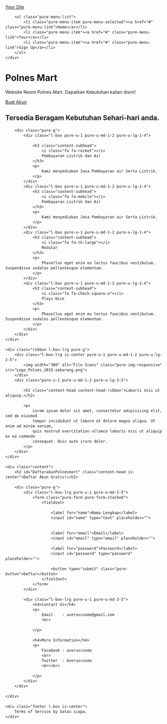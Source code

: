 <!doctype html>
<html lang="en">
<head>
    <meta charset="utf-8">
    <meta name="viewport" content="width=device-width, initial-scale=1.0">
    <meta name="description" content="landing page.">
    <link rel="icon" href="Logo_Polnes_2015-sekarang.png" type="image/png" sizes="16x16">
    <title>POLNES MART</title>
    <link rel="stylesheet" href="/css/pure/pure-min.css">
    <link rel="stylesheet" href="/css/pure/grids-responsive-min.css">
    <link rel="stylesheet" href="https://netdna.bootstrapcdn.com/font-awesome/4.0.3/css/font-awesome.css">
    <link rel="stylesheet" href="styles.css">
</head>
<body>

<div class="header">
    <div class="home-menu pure-menu pure-menu-horizontal pure-menu-fixed">
        <a class="pure-menu-heading" href="">Your Site</a>

        <ul class="pure-menu-list">
            <li class="pure-menu-item pure-menu-selected"><a href="#" class="pure-menu-link">Home</a></li>
            <li class="pure-menu-item"><a href="#" class="pure-menu-link">Tour</a></li>
            <li class="pure-menu-item"><a href="#" class="pure-menu-link">Sign Up</a></li>
        </ul>
    </div>
</div>

<div class="splash-container">
    <div class="splash">
        <h1 class="splash-head">Polnes Mart</h1>
        <p class="splash-subhead">
            Website Resmi Polnes Mart. Dapatkan Kebutuhan kalian disini!
        </p>
        <p>
            <a href="#DaftarakunPolnesmart" class="pure-button pure-button-primary">Buat Akun</a>
        </p>
    </div>
</div>

<div class="content-wrapper">
    <div class="content">
        <h2 class="content-head is-center">Tersedia Beragam Kebutuhan Sehari-hari anda.</h2>

        <div class="pure-g">
            <div class="l-box pure-u-1 pure-u-md-1-2 pure-u-lg-1-4">

                <h3 class="content-subhead">
                    <i class="fa fa-rocket"></i>
                    Pembayaran Listrik dan Air
                </h3>
                <p>
                    Kami menyediakan Jasa Pembayaran air Serta Listrik.
                </p>
            </div>
            <div class="l-box pure-u-1 pure-u-md-1-2 pure-u-lg-1-4">
                <h3 class="content-subhead">
                    <i class="fa fa-mobile"></i>
                    Pembayaran Listrik dan Air
                </h3>
                <p>
                    Kami menyediakan Jasa Pembayaran air Serta Listrik.
                </p>
            </div>
            <div class="l-box pure-u-1 pure-u-md-1-2 pure-u-lg-1-4">
                <h3 class="content-subhead">
                    <i class="fa fa-th-large"></i>
                    Modular
                </h3>
                <p>
                    Phasellus eget enim eu lectus faucibus vestibulum. Suspendisse sodales pellentesque elementum.
                </p>
            </div>
            <div class="l-box pure-u-1 pure-u-md-1-2 pure-u-lg-1-4">
                <h3 class="content-subhead">
                    <i class="fa fa-check-square-o"></i>
                    Plays Nice
                </h3>
                <p>
                    Phasellus eget enim eu lectus faucibus vestibulum. Suspendisse sodales pellentesque elementum.
                </p>
            </div>
        </div>
    </div>

    <div class="ribbon l-box-lrg pure-g">
        <div class="l-box-lrg is-center pure-u-1 pure-u-md-1-2 pure-u-lg-2-5">
            <img width="300" alt="File Icons" class="pure-img-responsive" src="Logo_Polnes_2015-sekarang.png">
        </div>
        <div class="pure-u-1 pure-u-md-1-2 pure-u-lg-3-5">

            <h2 class="content-head content-head-ribbon">Laboris nisi ut aliquip.</h2>

            <p>
                Lorem ipsum dolor sit amet, consectetur adipisicing elit, sed do eiusmod
                tempor incididunt ut labore et dolore magna aliqua. Ut enim ad minim veniam,
                quis nostrud exercitation ullamco laboris nisi ut aliquip ex ea commodo
                consequat. Duis aute irure dolor.
            </p>
        </div>
    </div>

    <div class="content">
        <h2 id="DaftarakunPolnesmart" class="content-head is-center">Daftar Akun Gratis!</h2>

        <div class="pure-g">
            <div class="l-box-lrg pure-u-1 pure-u-md-2-5">
                <form class="pure-form pure-form-stacked">
                    <fieldset>

                        <label for="name">Nama Lengkap</label>
                        <input id="name" type="text" placeholder="">


                        <label for="email">Email</label>
                        <input id="email" type="email" placeholder="">

                        <label for="password">Password</label>
                        <input id="password" type="password" placeholder="">

                        <button type="submit" class="pure-button">Daftar</button>
                    </fieldset>
                </form>
            </div>

            <div class="l-box-lrg pure-u-1 pure-u-md-3-5">
                <h4>Contact Us</h4>
                <p>
                    Email    : averuscosmo@gmail.com
                    <br>
                
                </p>

                <h4>More Information</h4>
                <p>
                    Facebook : averuscosmo
                    <br>
                    Twitter  : Averuscosmo
                    <br><br>

                </p>
            </div>
        </div>

    </div>

    <div class="footer l-box is-center">
        Terms of Service by Gatau siapa.
    </div>

</div>

</body>
</html>
